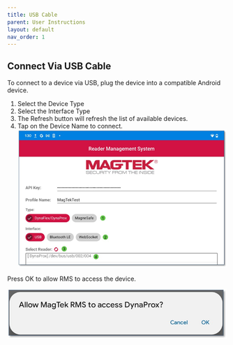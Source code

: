 ```yaml
---
title: USB Cable
parent: User Instructions
layout: default
nav_order: 1 
---
```

## Connect Via USB Cable
To connect to a device via USB, plug the device into a compatible Android device. 
1.	Select the Device Type
2.	Select the Interface Type
3.	The Refresh   button will refresh the list of available devices.
4.	Tap on the Device Name to connect.
![](./images/Android8.jpg)

Press OK to allow RMS to access the device. 

![](./images/Android9.jpg)

